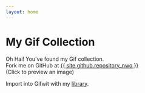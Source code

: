 ```yaml
---
layout: home
---
```


# My Gif Collection

<p>Oh Hai! You've found my Gif collection. <br>Fork me on GitHub at <a href="{{ site.github.repository_url }}">{{ site.github.repository_nwo }}</a> <br> (Click to preview an image)</p>

<p>Import into Gifwit with my <a href="library.gifwit">library</a>.</p>
